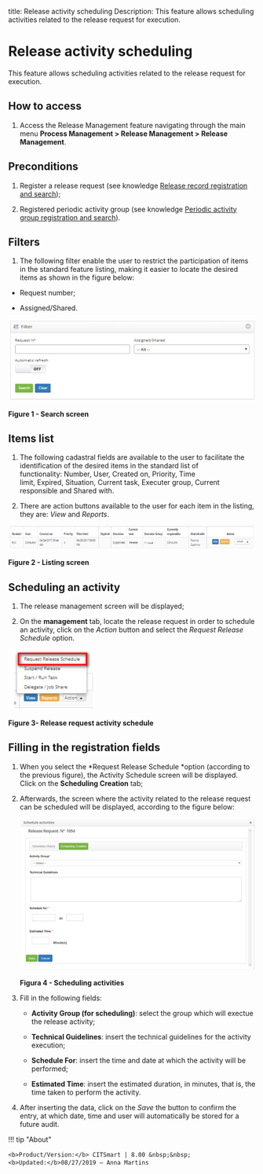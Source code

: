 title: Release activity scheduling
Description: This feature allows scheduling activities related to the release request for execution.

# Release activity scheduling

This feature allows scheduling activities related to the release request for
execution.

How to access
-------------

1.  Access the Release Management feature navigating through the main
    menu **Process Management > Release Management > Release Management**.

Preconditions
-------------

1.  Register a release request (see knowledge [Release record registration and
    search][1]);

2.  Registered periodic activity group (see knowledge [Periodic activity group
    registration and search][2]).

Filters
-------

1.  The following filter enable the user to restrict the participation of items
    in the standard feature listing, making it easier to locate the desired
    items as shown in the figure below:

   -   Request number;

   -   Assigned/Shared.

![Figura](images/schedule-1.png)

**Figure 1 - Search screen**

Items list
----------

1.  The following cadastral fields are available to the user to facilitate the
    identification of the desired items in the standard list of
    functionality: Number, User, Created on, Priority, Time
    limit, Expired, Situation, Current task, Executer
    group, Current responsible and Shared with.

2.  There are action buttons available to the user for each item in the listing,
    they are: *View* and *Reports*.

![Figura](images/schedule-2.png)

**Figure 2 - Listing screen**

Scheduling an activity
----------------------

1.  The release management screen will be displayed;

2.  On the **management** tab, locate the release request in order to schedule
    an activity, click on the *Action* button and select the *Request Release
    Schedule* option.

![Figura](images/schedule-3.png)

**Figure 3- Release request activity schedule**

Filling in the registration fields
----------------------------------

1.  When you select the *Request Release Schedule *option (according to the
    previous figure), the Activity Schedule screen will be displayed. Click on
    the **Scheduling Creation** tab;

2.  Afterwards, the screen where the activity related to the release request can
    be scheduled will be displayed, according to the figure below:

    ![Figura](images/schedule-4.png)
    
    **Figura 4 - Scheduling activities**

3.  Fill in the following fields:

    -   **Activity Group (for scheduling)**: select the group which will exectue the
    release activity;

    -   **Technical Guidelines**: insert the technical guidelines for the activity
    execution;

    -   **Schedule For**: insert the time and date at which the activity will be
    performed;

    -   **Estimated Time**: insert the estimated duration, in minutes, that is, the
    time taken to perform the activity.

4.  After inserting the data, click on the *Save* the button to confirm the
    entry, at which date, time and user will automatically be stored for a
    future audit.


[1]:/en-us/citsmart-platform-7/processes/release/requisition.html
[2]:/en-us/citsmart-platform-7/additional-features/automation-of-operation/configuration/periodic-activity-group.html

!!! tip "About"

    <b>Product/Version:</b> CITSmart | 8.00 &nbsp;&nbsp;
    <b>Updated:</b>08/27/2019 – Anna Martins
